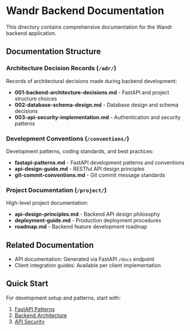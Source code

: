 # Wandr Backend Documentation

This directory contains comprehensive documentation for the Wandr backend application.

## Documentation Structure

### Architecture Decision Records (`/adr/`)
Records of architectural decisions made during backend development:
- **001-backend-architecture-decisions.md** - FastAPI and project structure choices
- **002-database-schema-design.md** - Database design and schema decisions  
- **003-api-security-implementation.md** - Authentication and security patterns

### Development Conventions (`/conventions/`)
Development patterns, coding standards, and best practices:
- **fastapi-patterns.md** - FastAPI development patterns and conventions
- **api-design-guide.md** - RESTful API design principles
- **git-commit-conventions.md** - Git commit message standards

### Project Documentation (`/project/`)
High-level project documentation:
- **api-design-principles.md** - Backend API design philosophy
- **deployment-guide.md** - Production deployment procedures
- **roadmap.md** - Backend feature development roadmap

## Related Documentation
- API documentation: Generated via FastAPI `/docs` endpoint
- Client integration guides: Available per client implementation

## Quick Start
For development setup and patterns, start with:
1. [FastAPI Patterns](./conventions/fastapi-patterns.md)
2. [Backend Architecture](./adr/001-backend-architecture-decisions.md)
3. [API Security](./adr/003-api-security-implementation.md) 